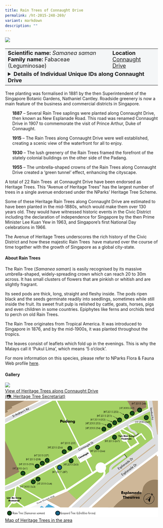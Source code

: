 ```yaml
---
title: Rain Trees of Connaught Drive
permalink: /ht-2015-248-269/
variant: markdown
description: ""
---
```

<div class="isomer-image-wrapper">
<img src="/images/Heritage_trees_photos/connaught_drive_rain_trees.jpg"> 
</div><table style="minWidth: 100px; font-size: 18px; background: #F4F6F7">
<tbody><tr>
<td rowspan="1" colspan="1">
<strong>Scientific name:</strong> <em>Samanea saman</em> 
<br><strong>Family name:</strong> Fabaceae (Leguminosae)
</td>
<td rowspan="1" colspan="1">
<strong>Location</strong><a href="https://www.onemap.gov.sg/?lat=1.2917209909686986&amp;lng=103.85415892794829">
<br>Connaught Drive</a>
</td>
</tr>
<tr><td rowspan="1" colspan="3"><div>
<details class="isomer-details">
	<summary><b>Details of Individual Unique IDs along Connaught Drive</b></summary>
<div data-type="detailsContent" class="isomer-details-content">
<table style="minWidth: 100px; font-size: 16px; border: #000;">
<tbody>
<tr>
 <th><div class="isomer-card-description">📷: Hazri Boey</div>ID</th>
 <th>Tree Girth</th>
 <th>Tree Height</th>
</tr>
<tr>
 <td>HT 2015-248</td>
 <td>5.31 m @ 0.8 m height</td>
 <td>12.6 m</td>
</tr>
<tr>
 <td>HT 2015-249</td>
 <td>5.45 m @ 1.3 m height</td>
 <td>15.8 m</td>
</tr>
<tr>
 <td>HT 2015-250</td>
 <td>4.85 m @ 0.6 m height</td>
 <td>10 m</td>
</tr>
<tr>
 <td>HT 2015-251</td>
 <td>3.5 m @ 1.3 m height</td>
 <td>10.4 m</td>
</tr>
<tr>
 <td>HT 2015-252</td>
 <td>3.45 m @ 1.3 m height</td>
 <td>13 m</td>
</tr>
<tr>
 <td>HT 2015-253</td>
 <td>4.39 m @ 1 m height</td>
 <td>13 m</td>
</tr>
<tr>
 <td>HT 2015-254</td>
 <td>5.63 m @ 1.3 m height</td>
 <td>14.2 m</td>
</tr>
<tr>
 <td>HT 2015-255</td>
 <td>4.21 m @ 1.3 m height</td>
 <td>14.2 m</td>
</tr>
<tr>
 <td>HT 2015-256</td>
 <td>4.21 m @ 1.3 m height</td>
 <td>13.2 m</td>
</tr>
<tr>
 <td>HT 2015-257</td>
 <td>4.57 m @ 1.3 m height</td>
 <td>13.8 m</td>
</tr>
<tr>
 <td>HT 2015-258</td>
 <td>3.76 m @ 1.3 m height</td>
 <td>13.2 m</td>
</tr>
<tr>
 <td>HT 2015-259</td>
 <td>4.24 m @ 1.3 m height</td>
 <td>14 m</td>
</tr>
<tr>
 <td>HT 2015-261</td>
 <td>3.56 m @ 1 m height</td>
 <td>12.2 m</td>
</tr>
<tr>
 <td>HT 2015-263</td>
 <td>3.66 m @ 1.3 m height</td>
 <td>12.8 m</td>
</tr>
<tr>
 <td>HT 2015-264</td>
 <td>3.64 m @ 1.3 m height</td>
 <td>13 m</td>
</tr>
<tr>
 <td>HT 2015-265</td>
 <td>3.98 m @ 1.3 m height</td>
 <td>13 m</td>
</tr>
<tr>
 <td>HT 2015-266</td>
 <td>3.56 m @ 1.3 m height</td>
 <td>11.8 m</td>
</tr>
<tr>
 <td>HT 2015-267</td>
 <td>4.03 m @ 0.8 m height</td>
 <td>13 m</td>
</tr>
<tr>
<td>HT 2015-269</td>
<td>3.94 m @ 1.3 m height</td>
<td>10.4 m</td>
</tr></tbody>
</table>
</div></details></div></td></tr></tbody></table>

Tree planting was formalised in 1881 by the then Superintendent of the Singapore Botanic Gardens, Nathaniel Cantley. Roadside greenery is now a main feature of the business and commercial districts in Singapore.<p></p>
  
<ul style="list-style: none;">
	<p><b>1887</b> – Several Rain Tree saplings were planted along Connaught Drive, then known as New Esplanade Road. This road was renamed Connaught Drive in 1907 to commemorate the visit of Prince Arthur, Duke of Connaught.
	</p><p><b>1915</b> – The Rain Trees along Connaught Drive were well established, creating a scenic view of the waterfront for all to enjoy.
 </p><p><b>1930</b> – The lush greenery of the Rain Trees framed the forefront of the stately colonial buildings on the other side of the Padang.
 </p><p><b>1955</b> – The umbrella-shaped crowns of the Rain Trees along Connaught Drive created a ‘green tunnel’ effect, enhancing the cityscape.</p></ul>
  
<p>A total of 22 Rain Trees &nbsp;at Connaught Drive have been endorsed as Heritage Trees. This “Avenue of Heritage Trees” has the largest number of trees in a single avenue endorsed under the NParks’ Heritage Tree Scheme.</p>
  
<p>Some of these Heritage Rain Trees along Connaught Drive are estimated to have been planted in the mid-1880s, which would make them over 130 years old. They would have witnessed historic events in the Civic District including the declaration of independence for Singapore by the then Prime Minister Lee Kuan Yew in 1963, and Singapore’s first National Day celebrations in 1966.</p>
  
<p>The Avenue of Heritage Trees underscores the rich history of the Civic District and how these majestic Rain Trees &nbsp;have matured over the course of time together with the growth of Singapore as a global city-state.</p>

<h4>About Rain Trees</h4>
<p>The Rain Tree (<em>Samanea saman</em>) is easily recognised by its massive umbrella-shaped, widely-spreading crown which can reach 20 to 30m across. It has small clusters of flowers that are pinkish or whitish and are slightly fragrant.</p>
  
<p>Its seed pods are thick, long, straight and fleshy inside. The pods ripen black and the seeds germinate readily into seedlings, sometimes while still inside the fruit. Its sweet fruit pulp is relished by cattle, goats, horses, pigs and even children in some countries. Epiphytes like ferns and orchids tend to perch on old Rain Trees.</p>
  
<p>The Rain Tree originates from Tropical America. It was introduced to Singapore in 1876, and by the mid-1900s, it was planted throughout the tropics.</p>
  
<p>The leaves consist of leaflets which fold up in the evenings. This is why the Malays call it ‘Pukul Lima’, which means ‘5 o’clock’.</p>

<p>For more information on this species, please refer to NParks Flora &amp; Fauna Web profile <a href="https://www.nparks.gov.sg/florafaunaweb/flora/3/1/3106">here</a>.</p>

<h4><b>Gallery</b></h4>
<div class="isomer-card-grid">
<a href="/images/Heritage_trees_photos/connaught_drive_rain_trees.jpg" class="isomer-card">
<div class="isomer-card-image">
<div class="isomer-image-wrapper"><img src="/images/Heritage_trees_photos/connaught_drive_rain_trees.jpg"></div></div>
<div class="isomer-card-body"><div class="isomer-card-description">View of Heritage Trees along Connaught Drive<br>(📷:  Heritage Tree Secretariat)</div></div></a>

<a href="/images/Heritage_trees_photos/HTmap_Connaught.png" class="isomer-card">
<div class="isomer-card-image">
<div class="isomer-image-wrapper"><img src="/images/Heritage_trees_photos/HTmap_Connaught.png"></div></div>
<div class="isomer-card-body"><div class="isomer-card-description">Map of Heritage Trees in the area</div></div></a></div>